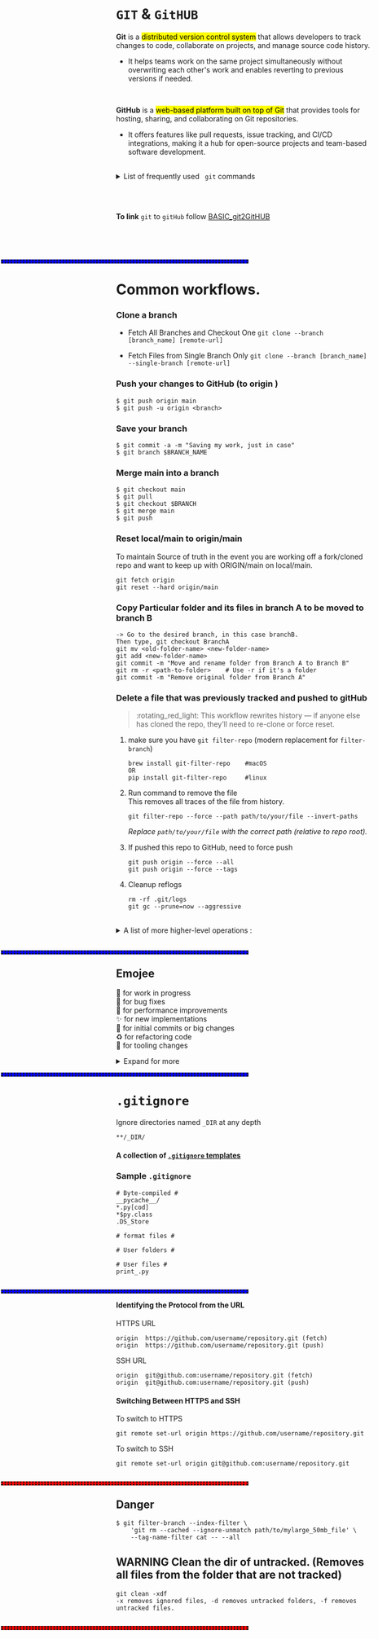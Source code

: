 # `GIT` & `GitHUB` 

<b>Git</b> is a <mark>distributed version control system</mark> that allows developers to track changes to code, collaborate on projects, and manage source code history. 
  - It helps teams work on the same project simultaneously without overwriting each other's work and enables reverting to previous versions if needed.

<br>

<b>GitHub</b> is a <mark>web-based platform built on top of Git</mark> that provides tools for hosting, sharing, and collaborating on Git repositories. 
  - It offers features like pull requests, issue tracking, and CI/CD integrations, making it a hub for open-source projects and team-based software development.

<br>  

<details>

<summary> List of frequently used <code> git</code> commands </summary>    
<br>

`git --version`.......................................git version X.X.X.X          
`git remote -v`.......................................details of push/fetch linked to origin  git@github.com:uname/REPO.git     
`git config --list`...................................git details, configured remote repos etc                   
`git rev-parse --show-toplevel`.......................get top-level dir of Git repo     
<br>

`git reset --soft HEAD~1`.............................One commit back     
`git reset --soft [commit-hash]`......................  Moves to [commit-hash], keeping changes staged. Use for undoing commits without affecting the working directory or index.   
`git reset --mixed #`  .................................Mixed allow you to jump to previous commits keeping the changed files        
<br>

`git branch -m bugfix`................Rename a branch     
`git add -u`..........................Stage Deleted Files          
<br>

`git commit --amend -m`...............Change the commit message, NO staged changes can be present    
`git commit --amend --no-edit`........Forgot to add a file to the commit (DOESNOT edit the message)     

`git remote set-url origin git@github.com:uname/BASIC.git` ........ Updates the existing 'origin' remote to point to your fork     
`git remote add origin git@github.com:uname/BASIC.git`........ Adds a new 'origin' remote pointing to your fork   
</details>   

<br><br>

<b>To link</b> `git` to `gitHub` follow  [BASIC_git2GitHUB](BASIC_cluster/BASIC_git2GitHUB.md)   


<br><br>

<hr style="position: absolute; left: 1.5; width: 50%; height: 2px; background-color: blue; border-style: dotted;">  <br>

# Common workflows.

### Clone a branch  
- Fetch All Branches and Checkout One `git clone --branch [branch_name] [remote-url]`

- Fetch Files from Single Branch Only `git clone --branch [branch_name] --single-branch [remote-url]`


### Push your changes to GitHub (to origin )
```
$ git push origin main
$ git push -u origin <branch>
```

### Save your branch
```
$ git commit -a -m "Saving my work, just in case"
$ git branch $BRANCH_NAME
```


### Merge main into a branch
```
$ git checkout main
$ git pull
$ git checkout $BRANCH
$ git merge main
$ git push
```


### Reset local/main to origin/main   
To maintain Source of truth in the event you are working off a fork/cloned repo and want to keep up with ORIGIN/main on local/main.    
```
git fetch origin
git reset --hard origin/main
```


### Copy Particular folder and its files in branch A to be moved to branch B
```
-> Go to the desired branch, in this case branchB. 
Then type, git checkout BranchA 
git mv <old-folder-name> <new-folder-name>
git add <new-folder-name>
git commit -m "Move and rename folder from Branch A to Branch B"
git rm -r <path-to-folder>    # Use -r if it's a folder
git commit -m "Remove original folder from Branch A"
```

### Delete a file that was previously tracked and pushed to gitHub   

> :rotating_red_light: This workflow rewrites history — if anyone else has cloned the repo, they’ll need to re-clone or force reset.   

1. make sure you have `git filter-repo` (modern replacement for `filter-branch`)    
    ```
    brew install git-filter-repo    #macOS 
    OR
    pip install git-filter-repo     #linux
    ```

1. Run command to remove the file     
    This removes all traces of the file from history.
    ```
    git filter-repo --force --path path/to/your/file --invert-paths
    ```
      _Replace `path/to/your/file` with the correct path (relative to repo root)._     

1. If pushed this repo to GitHub, need to force push    
    ```
    git push origin --force --all
    git push origin --force --tags
    ```     

1. Cleanup reflogs
    ```
    rm -rf .git/logs
    git gc --prune=now --aggressive
    ```

<br>




<details>
<summary> A list of more higher-level operations : </summary>

`git checkout [Branch 4m where u copying] -- path/to/your/FOLDER/file`....Copy One or two files/FOLDER from one branch to other.   
<br>

`git checkout <commit_hash> <relative_path_to_file_or_dir>`.......Copy files and folder from commit hash of another branch.    
`git ls-tree -r main --name-only`.................................List all git tracked files under the branch main      
`git ls-files | xargs -n 1 dirname | uniq`........................List all git tracked FOLDERS under the branch main      
`git fetch --prune`...............................................Clean local record (of remote/origin) of stale branches that no longer exist origin.   

</details>

<br>

<hr style="position: absolute; left: 1.5; width: 50%; height: 2px; background-color: blue; border-style: dotted;"><br>  

## Emojee     
:construction: for work in progress     
:bug: for bug fixes      
:rotating_light: for performance improvements      
:sparkles: for new implementations      
:tada: for initial commits or big changes       
:recycle: for refactoring code      
:wrench: for tooling changes    
<details>    
<summary> Expand for more </summary>     
:pencil2: for fixing typos     
:memo: for documentation     
:heavy_plus_sign: for adding functionality    
:heavy_minus_sign: for removing functionality    
:white_check_mark: for adding tests     
:lock: for dealing with security issues     
:arrow_up: for upgrading dependencies    
:arrow_down: for downgrading dependencies     
:art: for design changes   
:rocket: for new features     
:lipstick: for updating the UI and style     
:green_heart: for fixing CI build        
:ok_hand: for code review     
:cloud: for cloud related changes   
:bookmark: for version tags   
:pushpin: for pinning dependencies    
:information_source: for adding information    
</details>     

<hr style="position: absolute; left: 1.5; width: 50%; height: 2px; background-color: blue; border-style: dotted;"> <br> 

# `.gitignore`
Ignore directories named `_DIR` at any depth
```
**/_DIR/
```

#### A collection of [`.gitignore` templates](https://github.com/github/gitignore)

### Sample `.gitignore`  
```
# Byte-compiled #
__pycache__/
*.py[cod]
*$py.class
.DS_Store 

# format files #

# User folders #

# User files #
print_.py
```

<hr style="position: absolute; left: 1.5; width: 50%; height: 2px; background-color: blue; border-style: dotted;">    <br>

#### Identifying the Protocol from the URL
HTTPS URL
```
origin  https://github.com/username/repository.git (fetch)
origin  https://github.com/username/repository.git (push)
```
SSH URL
```
origin  git@github.com:username/repository.git (fetch)
origin  git@github.com:username/repository.git (push)
```

####  Switching Between HTTPS and SSH
To switch to HTTPS 
```
git remote set-url origin https://github.com/username/repository.git
```  
To switch to SSH 
```
git remote set-url origin git@github.com:username/repository.git
```  



<hr style="position: absolute; left: 1.5; width: 50%; height: 2px; background-color: red; border-style: dotted;">  <br>

## Danger
```
$ git filter-branch --index-filter \
    'git rm --cached --ignore-unmatch path/to/mylarge_50mb_file' \
    --tag-name-filter cat -- --all
```
## WARNING Clean the dir of untracked. (Removes all files from the folder that are not tracked)
```
git clean -xdf
-x removes ignored files, -d removes untracked folders, -f removes untracked files.
```
<hr style="position: absolute; left: 1.5; width: 50%; height: 2px; background-color: red; border-style: dotted;">  <br>
